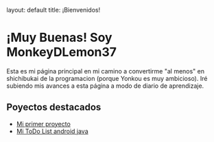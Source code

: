 layout: default
title: ¡Bienvenidos!

# ¡Muy Buenas! Soy MonkeyDLemon37

Esta es mi página principal en mi camino a convertirme "al menos" en shichibukai de la programacion (porque Yonkou es muy ambicioso).
Iré subiendo mis avances a esta página a modo de diario de aprendizaje.

## Poyectos destacados
- [Mi primer proyecto](https://github.com/MonkeyDLemon37/primer-proyecto)  
- [Mi ToDo List android java](https://github.com/MonkeyDLemon37/mitodolist)

